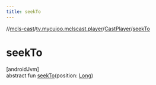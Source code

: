 ```yaml
---
title: seekTo
---
```

//[mcls-cast](../../../index.html)/[tv.mycujoo.mclscast.player](../index.html)/[CastPlayer](index.html)/[seekTo](seek-to.html)



# seekTo



[androidJvm]\
abstract fun [seekTo](seek-to.html)(position: [Long](https://kotlinlang.org/api/latest/jvm/stdlib/kotlin/-long/index.html))




